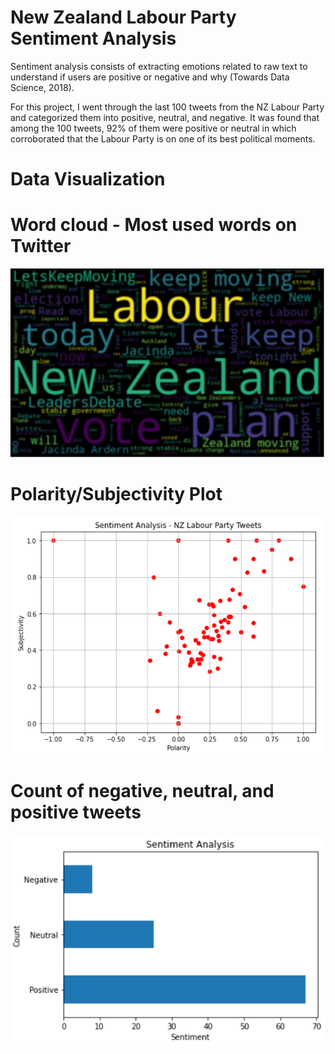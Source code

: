 # New Zealand Labour Party Sentiment Analysis

Sentiment analysis consists of extracting emotions related to raw text to understand if users are positive or negative and why (Towards Data Science, 2018).

For this project, I went through the last 100 tweets from the NZ Labour Party and categorized them into positive, neutral, and negative. It was found that among the 100 tweets, 92% of them were positive or neutral in which corroborated that the Labour Party is on one of its best political moments.

# Data Visualization



# Word cloud - Most used words on Twitter

![](images/wordcloud.PNG)



# Polarity/Subjectivity Plot

![](images/subpola.PNG)



# Count of negative, neutral, and positive tweets

![](images/sentiment_analysis.PNG)
